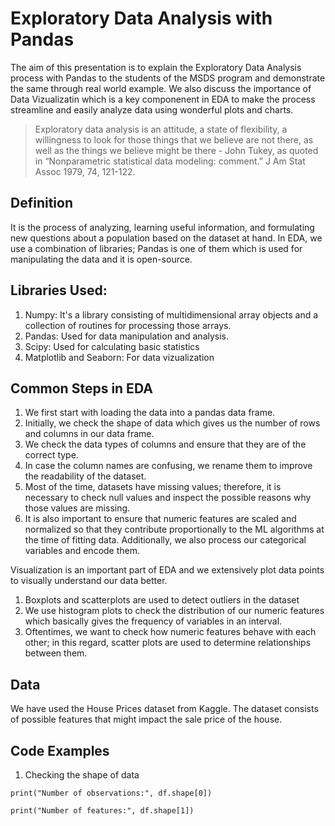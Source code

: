 # Exploratory Data Analysis with Pandas
The aim of this presentation is to explain the Exploratory Data Analysis process with Pandas to the students of the MSDS program and demonstrate the same through real world example. We also discuss the importance of Data Vizualizatin which is a key componenent in EDA to make the process streamline and easily analyze data using wonderful plots and charts.


> Exploratory data analysis is an attitude, a state of flexibility, a willingness to look for those things that we believe are not there, as well as the things we believe might be there - John Tukey, as quoted in “Nonparametric statistical data modeling: comment.” J Am Stat Assoc 1979, 74, 121-122.

## Definition
It is the process of analyzing, learning useful information, and formulating new questions about a population based on the dataset at hand. In EDA, we use a combination of libraries; Pandas is one of them which is used for manipulating the data and it is open-source. 

## Libraries Used:
1. Numpy: It's a library consisting of multidimensional array objects and a collection of routines for processing those arrays.
2. Pandas: Used for data manipulation and analysis.
3. Scipy: Used for calculating basic statistics
4. Matplotlib and Seaborn: For data vizualization 

## Common Steps in EDA
1. We first start with loading the data into a pandas data frame.
2. Initially, we check the shape of data which gives us the number of rows and columns in our data frame. 
3. We check the data types of columns and ensure that they are of the correct type.
4. In case the column names are confusing, we rename them to improve the readability of the dataset.
5. Most of the time, datasets have missing values; therefore, it is necessary to check null values and inspect the possible reasons why those values are missing. 
6.  It is also important to ensure that numeric features are scaled and normalized so that they contribute proportionally to the ML algorithms at the time of     fitting data. Additionally, we also process our categorical variables and encode them.

Visualization is an important part of EDA and we extensively plot data points to visually understand our data better. 
1. Boxplots and scatterplots are used to detect outliers in the dataset 
2. We use histogram plots to check the distribution of our numeric features which basically gives the frequency of variables in an interval.
3. Oftentimes, we want to check how numeric features behave with each other; in this regard, scatter plots are used to determine relationships between them. 

## Data
We have used the House Prices dataset from Kaggle. The dataset consists of possible features that might impact the sale price of the house. 

## Code Examples
1. Checking the shape of data 

`print("Number of observations:", df.shape[0])`

`print("Number of features:", df.shape[1])`
